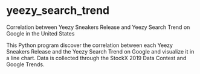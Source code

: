 # yeezy_search_trend
Correlation between Yeezy Sneakers Release and Yeezy Search Trend on Google in the United States

This Python program discover the correlation between each Yeezy Sneakers Release and the Yeezy Search Trend on Google and visualize it in a line chart. Data is collected through the StockX 2019 Data Contest and Google Trends.
